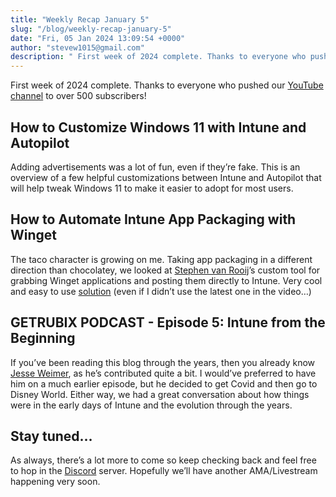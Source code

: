 ```yaml
---
title: "Weekly Recap January 5"
slug: "/blog/weekly-recap-january-5"
date: "Fri, 05 Jan 2024 13:09:54 +0000"
author: "stevew1015@gmail.com"
description: " First week of 2024 complete. Thanks to everyone who pushed our YouTube channel to over 500 subscribers!How to Customize Windows 11 with Intune and Autopilot Adding advertisements was a lot of fun, even if they’re fake. This is an overview of"
---
```


First week of 2024 complete. Thanks to everyone who pushed our [YouTube channel](https://www.youtube.com/@getrubix9986) to over 500 subscribers!

How to Customize Windows 11 with Intune and Autopilot
-----------------------------------------------------

Adding advertisements was a lot of fun, even if they’re fake. This is an overview of a few helpful customizations between Intune and Autopilot that will help tweak Windows 11 to make it easier to adopt for most users.

How to Automate Intune App Packaging with Winget
------------------------------------------------

The taco character is growing on me. Taking app packaging in a different direction than chocolatey, we looked at [Stephen van Rooij](https://www.linkedin.com/in/stephanvanrooij/)’s custom tool for grabbing Winget applications and posting them directly to Intune. Very cool and easy to use [solution](https://github.com/svrooij/wingetintune) (even if I didn’t use the latest one in the video…)

GETRUBIX PODCAST - Episode 5: Intune from the Beginning
-------------------------------------------------------

If you’ve been reading this blog through the years, then you already know [Jesse Weimer](https://www.linkedin.com/in/jesse-weimer-037a443b/), as he’s contributed quite a bit. I would’ve preferred to have him on a much earlier episode, but he decided to get Covid and then go to Disney World. Either way, we had a great conversation about how things were in the early days of Intune and the evolution through the years.

Stay tuned…
-----------

As always, there’s a lot more to come so keep checking back and feel free to hop in the [Discord](https://discord.gg/getrubix) server. Hopefully we’ll have another AMA/Livestream happening very soon.